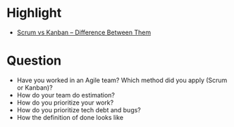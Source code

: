 # Highlight
+ [Scrum vs Kanban – Difference Between Them](https://www.guru99.com/scrum-vs-kanban.html)

# Question
+ Have you worked in an Agile team? Which method did you apply (Scrum or Kanban)?
+ How do your team do estimation?
+ How do you prioritize your work?
+ How do you prioritize tech debt and bugs?
+ How the definition of done looks like